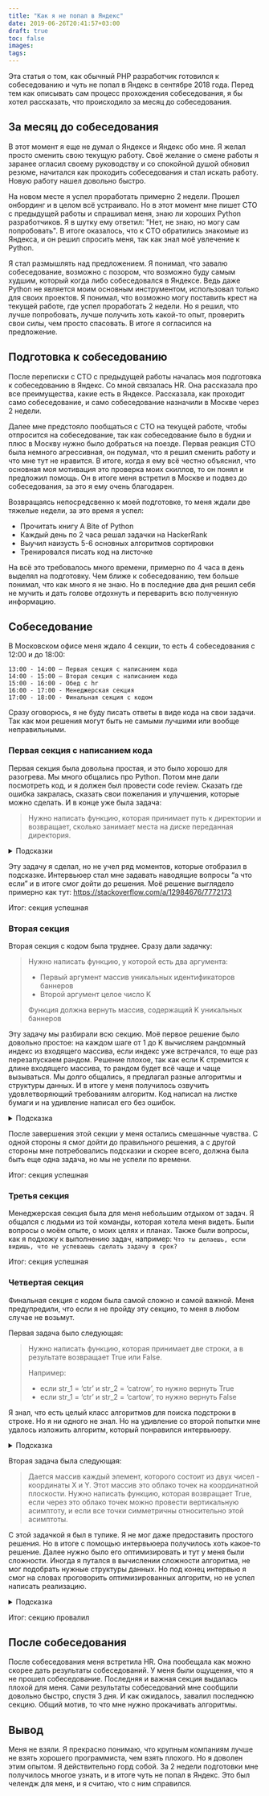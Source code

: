 ```yaml
---
title: "Как я не попал в Яндекс"
date: 2019-06-26T20:41:57+03:00
draft: true
toc: false
images:
tags: 
---
```

Эта статья о том, как обычный PHP разработчик готовился к собеседованию и чуть не попал в Яндекс в сентябре 2018 года. Перед тем как описывать сам процесс прохождения собеседования, я бы хотел рассказать, что происходило за месяц до собеседования.

## За месяц до собеседования
В этот момент я еще не думал о Яндексе и Яндекс обо мне. Я желал просто сменить свою текущую работу. Своё желание о смене работы я заранее огласил своему руководству и со спокойной душой обновил резюме, начитался как проходить собеседования и стал искать работу. Новую работу нашел довольно быстро.

На новом месте я успел проработать примерно 2 недели. Прошел онбординг и в целом всё устраивало. Но в этот момент мне пишет СТО с предыдущей работы и спрашивал меня, знаю ли хороших Python разработчиков. Я в шутку ему ответил: "Нет, не знаю, но могу сам попробовать". В итоге оказалось, что к СТО обратились знакомые из Яндекса, и он решил спросить меня, так как знал моё увлечение к Python.

Я стал размышлять над предложением. Я понимал, что завалю собеседование, возможно с позором, что возможно буду самым худшим, который когда либо собеседовался в Яндексе. Ведь даже Python не является моим основным инструментом, использовал только для своих проектов. Я понимал, что возможно могу поставить крест на текущей работе, где успел проработать 2 недели. Но я решил, что лучше попробовать, лучше получить хоть какой-то опыт, проверить свои силы, чем просто спасовать. В итоге я согласился на предложение.

## Подготовка к собеседованию
После переписки с СТО с предыдущей работы началась моя подготовка к собеседованию в Яндекс. Со мной связалась HR. Она рассказала про все преимущества, какие есть в Яндексе. Рассказала, как проходит само собеседование, и само собеседование назначили в Москве через 2 недели.

Далее мне предстояло пообщаться с СТО на текущей работе, чтобы отпросится на собеседование, так как собеседование было в будни и плюс в Москву нужно было добраться на поезде. Первая реакция СТО была немного агрессивная, он подумал, что я решил сменить работу и что мне тут не нравится. В итоге, когда я ему всё честно объяснил, что основная моя мотивация это проверка моих скиллов, то он понял и предложил помощь. Он в итоге меня встретил в Москве и подвез до собеседования, за это я ему очень благодарен.

Возвращаясь непосредсвенно к моей подготовке, то меня ждали две тяжелые недели, за это время я успел:
-	Прочитать книгу A Bite of Python
-	Каждый день по 2 часа решал задачки на HackerRank
-	Выучил наизусть 5-6 основных алгоритмов сортировки
-	Тренировался писать код на листочке

На всё это требовалось много времени, примерно по 4 часа в день выделял на подготовку. Чем ближе к собеседованию, тем больше понимал, что как много я не знаю. Но в последние два дня решил себя не мучить и дать голове отдохнуть и переварить всю полученную информацию.


## Собеседование
В Московском офисе меня ждало 4 секции, то есть 4 собеседования с 12:00 и до 18:00:

```
13:00 - 14:00 – Первая секция с написанием кода 
14:00 - 15:00 – Вторая секция с написанием кода 
15:00 - 16:00 - Обед с hr
16:00 - 17:00 - Менеджерская секция
17:00 - 18:00 - Финальная секция с кодом
```

Сразу оговорюсь, я не буду писать ответы в виде кода на свои задачи. Так как мои решения могут быть не самыми лучшими или вообще неправильными.

### Первая секция с написанием кода
Первая секция была довольна простая, и это было хорошо для разогрева. Мы много общались про Python. Потом мне дали посмотреть код, и я должен был провести code review. Сказать где ошибка закралась, сказать свои пожелания и улучшения, которые можно сделать. И в конце уже была задача:


> Нужно написать функцию, которая принимает путь к директории и возвращает, сколько занимает места на диске переданная директория.

<details>
<summary>Подсказки</summary>

Символические ссылки нужно игнорировать.  
Отслеживать inode - если inode уже была, больше учитывать её не нужно.

</details>  

Эту задачу я сделал, но не учел ряд моментов, которые отобразил в подсказке. Интервьюер стал мне задавать наводящие вопросы “а что если” и в итоге смог дойти до решения. Моё решение выглядело примерно как тут: https://stackoverflow.com/a/12984676/7772173

Итог: секция успешная


### Вторая секция
Вторая секция с кодом была труднее. Сразу дали задачку:


> Нужно написать функцию, у которой есть два аргумента:
> -	Первый аргумент массив уникальных идентификаторов баннеров
> -	Второй аргумент целое число K
> 
> Функция должна вернуть массив, содержащий K уникальных баннеров 

Эту задачу мы разбирали всю секцию. Моё первое решение было довольно простое: на каждом шаге от 1 до K вычисляем рандомный индекс из входящего массива, если индекс уже встречался, то еще раз перезапускаем рандом. Решение плохое, так как если K стремится к длине входящего массива, то рандом будет всё чаще и чаще вызываться.
Мы долго общались, я предлагал разные алгоритмы и структуры данных. И в итоге у меня получилось озвучить удовлетворяющий требованиям алгоритм. Код написал на листке бумаги и на удивление написал его без ошибок.

<details>
<summary>Подсказка</summary>

Нужно удалять элементы из входящего массива, когда через рандом находим нужный элемент. Но удаление из массива O(n), чтобы удалить за O(1) нужно найденное значение поменять местами с последним элементом в массиве. И тогда удалить последний элемент массива можно за O(1).

</details>  

После завершения этой секции у меня остались смешанные чувства. С одной стороны я смог дойти до правильного решения, а с другой стороны мне потребовались подсказки и скорее всего, должна была быть еще одна задача, но мы не успели по времени.

Итог: секция успешная


### Третья секция
Менеджерская секция была для меня небольшим отдыхом от задач. Я общался с людьми из той команды, которая хотела меня видеть. Были вопросы о моём опыте, о моих целях и планах. Также были вопросы, как я подхожу к выполнению задач, например: `Что ты делаешь, если видишь, что не успеваешь сделать задачу в срок?`

Итог: секция успешная

### Четвертая секция
Финальная секция с кодом была самой сложно и самой важной. Меня предупредили, что если я не пройду эту секцию, то меня в любом случае не возьмут.

Первая задача было следующая:
> Нужно написать функцию, которая принимает две строки, а в результате возвращает True или False.
> 
> Например:
> -	если str_1 = ‘ctr’ и str_2 = ‘catrow’, то нужно вернуть True
> -	если str_1 = ‘ctr’ и str_2 = ‘cartow’, то нужно вернуть False

Я знал, что есть целый класс алгоритмов для поиска подстроки в строке. Но я ни одного не знал. Но на удивление со второй попытки мне удалось изложить алгоритм, который понравился интервьюеру.

<details>
<summary>Подсказка</summary>

Мой алгоритм использовал счетчик, который указывал на индекс первой строки. И в конце нужно сверить счетчик и длину первой строки, если счетчик меньше, чем длина строки, то возвращаем False, иначе True

</details>  


Вторая задача была следующая:
> Дается массив каждый элемент, которого состоит из двух чисел - координаты X и Y. Этот массив это облако точек на координатной плоскости.
> Нужно написать функцию, которая возвращает True, если через это облако точек можно провести вертикальную асимптоту, и если все точки симметричны относительно этой асимптоты.

С этой задачкой я был в тупике. Я не мог даже предоставить простого решения. Но в итоге с помощью интервьюера получилось хоть какое-то решение. Далее нужно было его оптимизировать и тут у меня были сложности. Иногда я путался в вычислении сложности алгоритма, не мог подобрать нужные структуры данных. Но под конец интервью я смог на словах проговорить оптимизированных алгоритм, но не успел написать реализацию.

<details>
<summary>Подсказка</summary>

Чтобы вычислить координату X вертикальной асимптоты, нужно найти середину между максимальным и минимальным X в облаке точек.
Нужно учесть, что точки могут накладываться друг на друга.
Если у точки совпадает координата X с координатой вертикальной асимпоты, то точку можно не учитывать, так как она симметрична относительно себя.
Можно облако точек преобразовать в хеш таблицу, где ключ это X, а значение тоже хеш-таблица, где ключ Y, а значение счетчик, показывающий кол-во точек в этой координате. Далее работать с этой хеш-таблицей и удалять симметричные точки, если хеш-таблица в конце пустая, значит все точки симметричные.

</details>  

Итог: секцию провалил

## После собеседования
После собеседования меня встретила HR. Она пообещала как можно скорее дать результаты собеседований. У меня были ощущения, что я не прошел собеседование. Последняя и важная секция выдалась плохой для меня. Сами результаты собеседований мне сообщили довольно быстро, спустя 3 дня. И как ожидалось, завалил последнюю секцию. Общий мотив, то что мне нужно прокачивать алгоритмы.

## Вывод
Меня не взяли. Я прекрасно понимаю, что крупным компаниям лучше не взять хорошего программиста, чем взять плохого. Но я доволен этим опытом. Я действительно горд собой. За 2 недели подготовки мне получилось многое узнать, и в итоге чуть не попал в Яндекс. Это был челендж для меня, и я считаю, что с ним справился.


